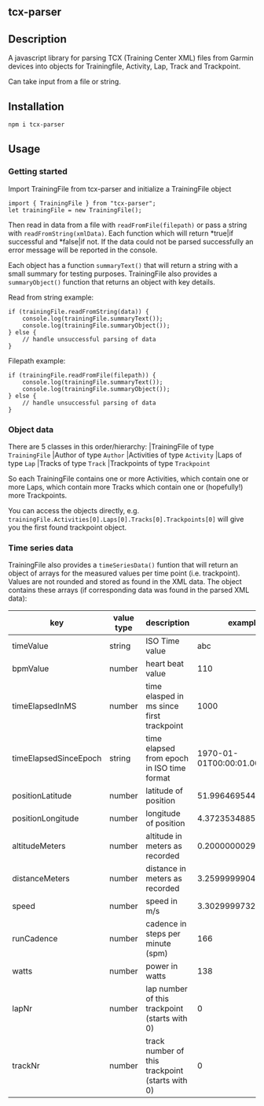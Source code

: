 ## tcx-parser

## Description
A javascript library for parsing TCX (Training Center XML) files from Garmin devices into objects for Trainingfile, Activity, Lap, Track and Trackpoint. 

Can take input from a file or string. 

## Installation

```bash
npm i tcx-parser
```


## Usage

### Getting started
Import TrainingFile from tcx-parser and initialize a TrainingFile object
```
import { TrainingFile } from "tcx-parser";
let trainingFile = new TrainingFile();
```

Then read in data from a file with `readFromFile(filepath)` or pass a string with `readFromString(xmlData)`. Each function which will return *true|if successful and *false|if not. If the data could not be parsed successfully an error message will be reported in the console.

Each object has a function `summaryText()` that will return a string with a small summary for testing purposes. TrainingFile also provides a `summaryObject()` function that returns an object with key details.

Read from string example:
````
if (trainingFile.readFromString(data)) {
    console.log(trainingFile.summaryText());
    console.log(trainingFile.summaryObject());
} else {
    // handle unsuccessful parsing of data
}
````
Filepath example:
````
if (trainingFile.readFromFile(filepath)) {
    console.log(trainingFile.summaryText());
    console.log(trainingFile.summaryObject());
} else {
    // handle unsuccessful parsing of data
}
````

### Object data
There are 5 classes in this order/hierarchy: 
|TrainingFile of type `TrainingFile`
  |Author of type `Author`
  |Activities of type `Activity`
    |Laps of type `Lap`
       |Tracks of type `Track`
          |Trackpoints of type `Trackpoint`
  

So each TrainingFile contains one or more Activities, which contain one or more Laps, which contain more Tracks which contain one or (hopefully!) more Trackpoints.

You can access the objects directly, e.g. `trainingFile.Activities[0].Laps[0].Tracks[0].Trackpoints[0]` will give you the first found trackpoint object.

### Time series data
TrainingFile also provides a `timeSeriesData()` funtion that will return an object of arrays for the measured values per time point (i.e. trackpoint). Values are not rounded and stored as found in the XML data. The object contains these arrays (if corresponding data was found in the parsed XML data):




| key                   | value type | description                                     | example                  |
| --------------------- | ---------- | ----------------------------------------------- | ------------------------ |
| timeValue             | string     | ISO Time value                                  | abc                      |
| bpmValue              | number     | heart beat value                                | 110                      |
| timeElapsedInMS       | number     | time elasped in ms since first trackpoint       | 1000                     |
| timeElapsedSinceEpoch | string     | time elapsed from epoch in ISO time format      | 1970-01-01T00:00:01.000Z |
| positionLatitude      | number     | latitude of position                            | 51.99646954424679        |
| positionLongitude     | number     | longitude of position                           | 4.372353488579392        |
| altitudeMeters        | number     | altitude in meters as recorded                  | 0.20000000298023224      |
| distanceMeters        | number     | distance in meters as recorded                  | 3.259999990463257        |
| speed                 | number     | speed in m/s                                    | 3.302999973297119        |
| runCadence            | number     | cadence in steps per minute (spm)               | 166                      |
| watts                 | number     | power in watts                                  | 138                      |
| lapNr                 | number     | lap number of this trackpoint (starts with 0)   | 0                        |
| trackNr               | number     | track number of this trackpoint (starts with 0) | 0                        |
